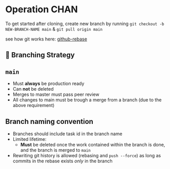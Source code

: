 # Operation CHAN

To get started after cloning, create new branch by running `git checkout -b NEW-BRANCH-NAME main` & `git pull origin main`

see how git works here: [github-rebase](https://www.atlassian.com/git/tutorials/rewriting-history/git-rebase)

## :rocket: Branching Strategy

## `main`

- Must **always** be production ready
- Can **not** be deleted
- Merges to master must pass peer review 
- All changes to main must be trough a merge from a branch (due to the above requirement)

## Branch naming convention

- Branches should include task id in the branch name
- Limited lifetime:
  - **Must** be deleted once the work contained within the branch is done, and the branch is merged to `main`
- Rewriting git history is allowed (rebasing and `push --force`) as long as commits in the rebase exists *only* in the branch


